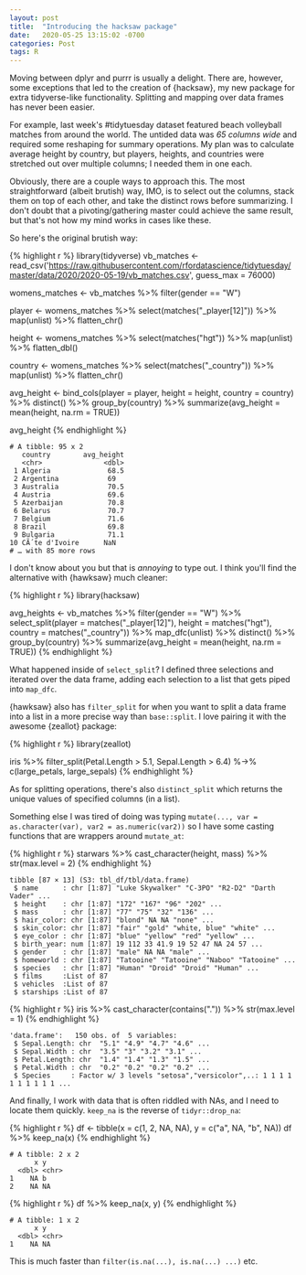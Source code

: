 ```yaml
---
layout: post
title:  "Introducing the hacksaw package"
date:   2020-05-25 13:15:02 -0700
categories: Post
tags: R
---
```

 
Moving between dplyr and purrr is usually a delight. There are, however, some exceptions that led to the creation of {hacksaw}, my new package for extra tidyverse-like functionality. Splitting and mapping over data frames has never been easier.

<!--more-->

For example, last week's #tidytuesday dataset featured beach volleyball matches from around the world. The untided data was *65 columns wide* and required some reshaping for summary operations. My plan was to calculate average height by country, but players, heights, and countries were stretched out over multiple columns; I needed them in one each.

Obviously, there are a couple ways to approach this. The most straightforward (albeit brutish) way, IMO, is to select out the columns, stack them on top of each other, and take the distinct rows before summarizing. I don't doubt that a pivoting/gathering master could achieve the same result, but that's not how my mind works in cases like these. 

So here's the original brutish way:

{% highlight r %}
library(tidyverse)
vb_matches <- read_csv('https://raw.githubusercontent.com/rfordatascience/tidytuesday/master/data/2020/2020-05-19/vb_matches.csv', guess_max = 76000)

womens_matches <- vb_matches %>% filter(gender == "W")

player <- womens_matches %>% 
  select(matches("_player[12]")) %>% 
  map(unlist) %>% 
  flatten_chr() 

height <- womens_matches %>% 
  select(matches("hgt")) %>% 
  map(unlist) %>% 
  flatten_dbl() 

country <- womens_matches %>% 
  select(matches("_country")) %>% 
  map(unlist) %>% 
  flatten_chr() 

avg_height <- bind_cols(player = player, height = height, country = country) %>% 
  distinct() %>% 
  group_by(country) %>%
  summarize(avg_height = mean(height, na.rm = TRUE))

avg_height
{% endhighlight %}

```
# A tibble: 95 x 2
   country        avg_height
   <chr>               <dbl>
 1 Algeria              68.5
 2 Argentina            69  
 3 Australia            70.5
 4 Austria              69.6
 5 Azerbaijan           70.8
 6 Belarus              70.7
 7 Belgium              71.6
 8 Brazil               69.8
 9 Bulgaria             71.1
10 CÃ´te d'Ivoire      NaN  
# … with 85 more rows
```

I don't know about you but that is *annoying* to type out. I think you'll find the alternative with {hawksaw} much cleaner:

{% highlight r %}
library(hacksaw)

avg_heights <- vb_matches %>%
  filter(gender == "W") %>%
  select_split(player = matches("_player[12]"), 
               height = matches("hgt"), 
               country = matches("_country")) %>%
  map_dfc(unlist) %>%
  distinct() %>%
  group_by(country) %>%
  summarize(avg_height = mean(height, na.rm = TRUE))
{% endhighlight %}

What happened inside of `select_split`? I defined three selections and iterated over the data frame, adding each selection to a list that gets piped into `map_dfc`.

{hawksaw} also has `filter_split` for when you want to split a data frame into a list in a more precise way than `base::split`. I love pairing it with the awesome {zeallot} package:

{% highlight r %}
library(zeallot)

iris %>% 
  filter_split(Petal.Length > 5.1,
               Sepal.Length > 6.4) %->% c(large_petals, large_sepals)
{% endhighlight %}

As for splitting operations, there's also `distinct_split` which returns the unique values of specified columns (in a list).

Something else I was tired of doing was typing `mutate(..., var = as.character(var), var2 = as.numeric(var2))` so I have some casting functions that are wrappers around `mutate_at`:

{% highlight r %}
starwars %>% cast_character(height, mass) %>% str(max.level = 2) 
{% endhighlight %}

```
tibble [87 × 13] (S3: tbl_df/tbl/data.frame)
 $ name      : chr [1:87] "Luke Skywalker" "C-3PO" "R2-D2" "Darth Vader" ...
 $ height    : chr [1:87] "172" "167" "96" "202" ...
 $ mass      : chr [1:87] "77" "75" "32" "136" ...
 $ hair_color: chr [1:87] "blond" NA NA "none" ...
 $ skin_color: chr [1:87] "fair" "gold" "white, blue" "white" ...
 $ eye_color : chr [1:87] "blue" "yellow" "red" "yellow" ...
 $ birth_year: num [1:87] 19 112 33 41.9 19 52 47 NA 24 57 ...
 $ gender    : chr [1:87] "male" NA NA "male" ...
 $ homeworld : chr [1:87] "Tatooine" "Tatooine" "Naboo" "Tatooine" ...
 $ species   : chr [1:87] "Human" "Droid" "Droid" "Human" ...
 $ films     :List of 87
 $ vehicles  :List of 87
 $ starships :List of 87
```

{% highlight r %}
iris %>% cast_character(contains(".")) %>% str(max.level = 1)
{% endhighlight %}

```
'data.frame':	150 obs. of  5 variables:
 $ Sepal.Length: chr  "5.1" "4.9" "4.7" "4.6" ...
 $ Sepal.Width : chr  "3.5" "3" "3.2" "3.1" ...
 $ Petal.Length: chr  "1.4" "1.4" "1.3" "1.5" ...
 $ Petal.Width : chr  "0.2" "0.2" "0.2" "0.2" ...
 $ Species     : Factor w/ 3 levels "setosa","versicolor",..: 1 1 1 1 1 1 1 1 1 1 ...
```

And finally, I work with data that is often riddled with NAs, and I need to locate them quickly. `keep_na` is the reverse of `tidyr::drop_na`:

{% highlight r %}
df <- tibble(x = c(1, 2, NA, NA), y = c("a", NA, "b", NA))
df %>% keep_na(x)
{% endhighlight %}

```
# A tibble: 2 x 2
      x y    
  <dbl> <chr>
1    NA b    
2    NA NA   
```

{% highlight r %}
df %>% keep_na(x, y)
{% endhighlight %}

```
# A tibble: 1 x 2
      x y    
  <dbl> <chr>
1    NA NA  
```
This is much faster than `filter(is.na(...), is.na(...) ...)` etc.